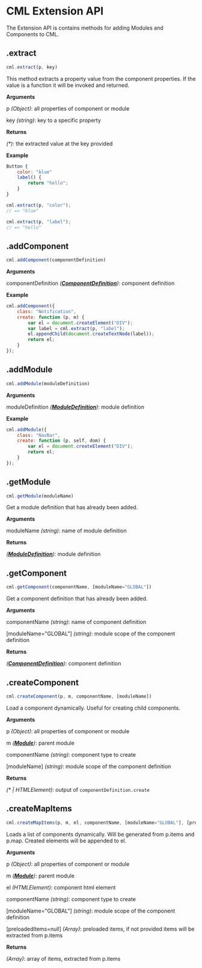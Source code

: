 # CML Extension API

The Extension API is contains methods for adding Modules and Components to CML.

## .extract

``` javascript
cml.extract(p, key)
```

This method extracts a property value from the component properties.
If the value is a function it will be invoked and returned.

**Arguments**

p _(Object)_: all properties of component or module

key _(string)_: key to a specific property

**Returns**

_(\*)_: the extracted value at the key provided

**Example**

``` javascript
Button {
    color: "blue"
    label() {
        return "hello";
    }
}
```

``` javascript
cml.extract(p, "color");
// => "blue"

cml.extract(p, "label");
// => "hello"
```

## .addComponent
``` javascript
cml.addComponent(componentDefinition)
```

**Arguments**

componentDefinition *(__[ComponentDefinition](/nocturnio/component-markup-language/blob/master/doc/extension/ComponentDefinition.md)__)*: component definition

**Example**
``` javascript
cml.addComponent({
    class: "Notification",
    create: function (p, m) {
        var el = document.createElement("DIV");
        var label = cml.extract(p, "label");
        el.appendChild(document.createTextNode(label));
        return el;
    }
});
```

## .addModule
``` javascript
cml.addModule(moduleDefinition)
```

**Arguments**

moduleDefinition *(__[ModuleDefinition](/nocturnio/component-markup-language/blob/master/doc/extension/ModuleDefinition.md)__)*: module definition

**Example**
``` javascript
cml.addModule({
    class: "NavBar",
    create: function (p, self, dom) {
        var el = document.createElement("DIV");
        return el;
    }
});
```

## .getModule
``` javascript
cml.getModule(moduleName)
```

Get a module definition that has already been added.

**Arguments**

moduleName _(string)_: name of module definition

**Returns**

*(__[ModuleDefinition](/nocturnio/component-markup-language/blob/master/doc/extension/ModuleDefinition.md)__)*: module definition

## .getComponent

``` javascript
cml.getComponent(componentName, [moduleName="GLOBAL"])
```

Get a component definition that has already been added.

**Arguments**

componentName _(string)_: name of component definition

[moduleName="GLOBAL"] _(string)_: module scope of the component definition

**Returns**

*(__[ComponentDefinition](/nocturnio/component-markup-language/blob/master/doc/extension/ComponentDefinition.md)__)*: component definition

## .createComponent

``` javascript
cml.createComponent(p, m, componentName, [moduleName])
```

Load a component dynamically. Useful for creating child components.

**Arguments**

p _(Object)_: all properties of component or module

m *(__[Module](/nocturnio/component-markup-language/blob/master/doc/runtime/module.md)__)*: parent module

componentName _(string)_: component type to create

[moduleName] _(string)_: module scope of the component definition

**Returns**

_(\* | HTMLElement)_: output of `componentDefinition.create`

## .createMapItems

``` javascript
cml.createMapItems(p, m, el, componentName, [moduleName="GLOBAL"], [preloadedItems=null])
```

Loads a list of components dynamically. Will be generated from p.items and p.map. Created elements will be appended to el.

**Arguments**

p _(Object)_: all properties of component or module

m *(__[Module](/nocturnio/component-markup-language/blob/master/doc/runtime/module.md)__)*: parent module

el _(HTMLElement)_: component html element

componentName _(string)_: component type to create

[moduleName="GLOBAL"] _(string)_: module scope of the component definition

[preloadedItems=null] _(Array)_: preloaded items, if not provided items will be extracted from p.items

**Returns**

_(Array)_: array of items, extracted from p.items
